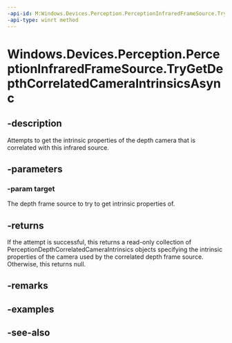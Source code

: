 ```yaml
---
-api-id: M:Windows.Devices.Perception.PerceptionInfraredFrameSource.TryGetDepthCorrelatedCameraIntrinsicsAsync(Windows.Devices.Perception.PerceptionDepthFrameSource)
-api-type: winrt method
---
```


<!-- Method syntax
public Windows.Foundation.IAsyncOperation<Windows.Devices.Perception.PerceptionDepthCorrelatedCameraIntrinsics> TryGetDepthCorrelatedCameraIntrinsicsAsync(Windows.Devices.Perception.PerceptionDepthFrameSource target)
-->

# Windows.Devices.Perception.PerceptionInfraredFrameSource.TryGetDepthCorrelatedCameraIntrinsicsAsync

## -description
Attempts to get the intrinsic properties of the depth camera that is correlated with this infrared source.

## -parameters
### -param target
The depth frame source to try to get intrinsic properties of.

## -returns
If the attempt is successful, this returns a read-only collection of PerceptionDepthCorrelatedCameraIntrinsics objects specifying the intrinsic properties of the camera used by the correlated depth frame source. Otherwise, this returns null.

## -remarks

## -examples

## -see-also
